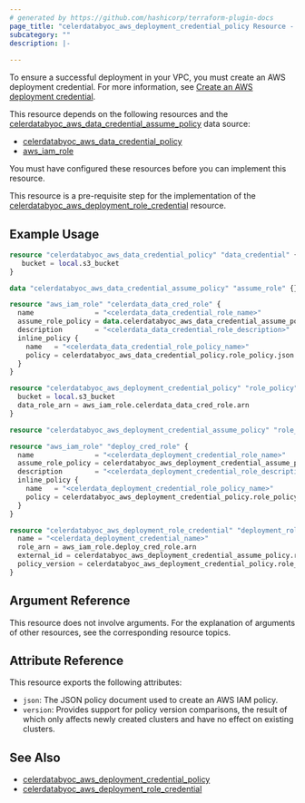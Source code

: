```yaml
---
# generated by https://github.com/hashicorp/terraform-plugin-docs
page_title: "celerdatabyoc_aws_deployment_credential_policy Resource - terraform-provider-celerdatabyoc"
subcategory: ""
description: |-
  
---
```


To ensure a successful deployment in your VPC, you must create an AWS deployment credential. For more information, see [Create an AWS deployment credential](https://docs-sandbox.celerdata.com/en-us/main/cloud_settings/aws_cloud_settings/manage_aws_data_credentials.).

This resource depends on the following resources and the [celerdatabyoc_aws_data_credential_assume_policy](https://registry.terraform.io/providers/CelerData/celerdatabyoc/latest/docs/data-sources/aws_data_credential_assume_policy) data source:

- [celerdatabyoc_aws_data_credential_policy](https://registry.terraform.io/providers/CelerData/celerdatabyoc/latest/docs/resources/aws_data_credential_policyresource,)
- [aws_iam_role](https://registry.terraform.io/providers/hashicorp/aws/latest/docs/resources/iam_role)

You must have configured these resources before you can implement this resource.

This resource is a pre-requisite step for the implementation of the [celerdatabyoc_aws_deployment_role_credential](https://registry.terraform.io/providers/CelerData/celerdatabyoc/latest/docs/resources/aws_deployment_role_credential) resource.

## Example Usage

```terraform
resource "celerdatabyoc_aws_data_credential_policy" "data_credential" {
   bucket = local.s3_bucket
}

data "celerdatabyoc_aws_data_credential_assume_policy" "assume_role" {}

resource "aws_iam_role" "celerdata_data_cred_role" {
  name               = "<celerdata_data_credential_role_name>"
  assume_role_policy = data.celerdatabyoc_aws_data_credential_assume_policy.assume_role.json
  description        = "<celerdata_data_credential_role_description>"
  inline_policy {
    name   = "<celerdata_data_credential_role_policy_name>"
    policy = celerdatabyoc_aws_data_credential_policy.role_policy.json
  }
}

resource "celerdatabyoc_aws_deployment_credential_policy" "role_policy" {
  bucket = local.s3_bucket
  data_role_arn = aws_iam_role.celerdata_data_cred_role.arn 
}

resource "celerdatabyoc_aws_deployment_credential_assume_policy" "role_policy" {}

resource "aws_iam_role" "deploy_cred_role" {
  name               = "<celerdata_deployment_credential_role_name>"
  assume_role_policy = celerdatabyoc_aws_deployment_credential_assume_policy.role_policy.json
  description        = "<celerdata_deployment_credential_role_description>"
  inline_policy {
    name   = "<celerdata_deployment_credential_role_policy_name>"
    policy = celerdatabyoc_aws_deployment_credential_policy.role_policy.json
  }
}

resource "celerdatabyoc_aws_deployment_role_credential" "deployment_role_credential" {
  name = "<celerdata_deployment_credential_name>"
  role_arn = aws_iam_role.deploy_cred_role.arn
  external_id = celerdatabyoc_aws_deployment_credential_assume_policy.role_policy.external_id
  policy_version = celerdatabyoc_aws_deployment_credential_policy.role_policy.version
}
```

## Argument Reference

This resource does not involve arguments. For the explanation of arguments of other resources, see the corresponding resource topics. 

## Attribute Reference

This resource exports the following attributes:

- `json`: The JSON policy document used to create an AWS IAM policy.
- `version`: Provides support for policy version comparisons, the result of which only affects newly created clusters and have no effect on existing clusters.

## See Also

- [celerdatabyoc_aws_deployment_credential_policy](https://registry.terraform.io/providers/CelerData/celerdatabyoc/latest/docs/resources/aws_deployment_credential_policy)
- [celerdatabyoc_aws_deployment_role_credential](https://registry.terraform.io/providers/CelerData/celerdatabyoc/latest/docs/resources/aws_deployment_role_credential)
